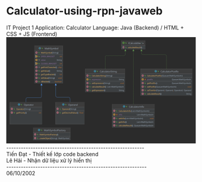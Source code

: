 # Calculator-using-rpn-javaweb
IT Project 1
Application: Calculator 
Language: Java (Backend) / HTML + CSS + JS (Frontend)<br>
![alt text](https://github.com/tdatIT/Calculator-using-rpn-javaweb/blob/TienDat/DesignClass.png?raw=true)
---------------------------------------------------------<br>
Tiến Đạt - Thiết kế lớp code backend <br>
Lê Hải - Nhận dữ liệu xử lý hiển thị <br>
----------------------------------------------------------<br>
06/10/2002
